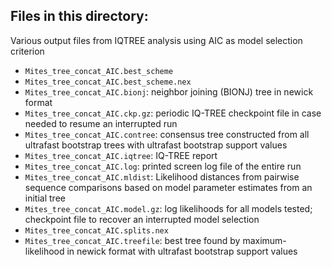 ## Files in this directory:
Various output files from IQTREE analysis using AIC as model selection criterion

- `Mites_tree_concat_AIC.best_scheme`
- `Mites_tree_concat_AIC.best_scheme.nex`
- `Mites_tree_concat_AIC.bionj`: neighbor joining (BIONJ) tree in newick format
- `Mites_tree_concat_AIC.ckp.gz`: periodic IQ-TREE checkpoint file in case needed to resume an interrupted run
- `Mites_tree_concat_AIC.contree`: consensus tree constructed from all ultrafast bootstrap trees with ultrafast bootstrap support values 
- `Mites_tree_concat_AIC.iqtree`: IQ-TREE report
- `Mites_tree_concat_AIC.log`: printed screen log file of the entire run
- `Mites_tree_concat_AIC.mldist`: Likelihood distances from pairwise sequence comparisons based on model parameter estimates from an initial tree
- `Mites_tree_concat_AIC.model.gz`: log likelihoods for all models tested; checkpoint file to recover an interrupted model selection
- `Mites_tree_concat_AIC.splits.nex`
- `Mites_tree_concat_AIC.treefile`: best tree found by maximum-likelihood in newick format with ultrafast bootstrap support values 
